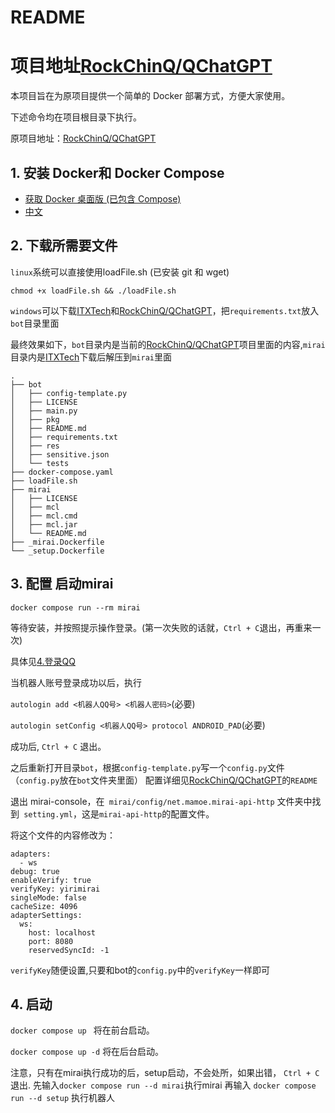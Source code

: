 # README

# 项目地址[RockChinQ/QChatGPT](https://github.com/RockChinQ/QChatGPT)

本项目旨在为原项目提供一个简单的 Docker 部署方式，方便大家使用。

下述命令均在项目根目录下执行。

原项目地址：[RockChinQ/QChatGPT](https://github.com/RockChinQ/QChatGPT)

## 1. 安装 Docker和 Docker Compose

- [获取 Docker 桌面版 (已包含 Compose)](https://docs.docker.com/get-docker/)
- [中文](https://dockerdocs.cn/get-docker/index.html)

## 2. 下载所需要文件
`linux`系统可以直接使用loadFile.sh (已安装 git 和 wget)
```
chmod +x loadFile.sh && ./loadFile.sh 
```

`windows`可以下载[ITXTech](https://github.com/iTXTech/mirai-console-loader/releases/download/v2.1.2/mcl-2.1.2.zip)和[RockChinQ/QChatGPT](https://github.com/RockChinQ/QChatGPT)，把`requirements.txt`放入`bot`目录里面

最终效果如下，`bot`目录内是当前的[RockChinQ/QChatGPT](https://github.com/RockChinQ/QChatGPT)项目里面的内容,`mirai`目录内是[ITXTech](https://github.com/iTXTech/mirai-console-loader/releases/download/v2.1.2/mcl-2.1.2.zip)下载后解压到`mirai`里面

```
.
├── bot
│   ├── config-template.py
│   ├── LICENSE
│   ├── main.py
│   ├── pkg
│   ├── README.md
│   ├── requirements.txt
│   ├── res
│   ├── sensitive.json
│   └── tests
├── docker-compose.yaml
├── loadFile.sh
├── mirai
│   ├── LICENSE
│   ├── mcl
│   ├── mcl.cmd
│   ├── mcl.jar
│   └── README.md
├── _mirai.Dockerfile
└── _setup.Dockerfile
```
## 3. 配置 启动mirai

`docker compose run --rm mirai`

等待安装，并按照提示操作登录。(第一次失败的话就，`Ctrl + C`退出，再重来一次)

具体见[4.登录QQ](https://yiri-mirai.wybxc.cc/tutorials/01/configuration)

当机器人账号登录成功以后，执行

`autologin add <机器人QQ号> <机器人密码>`(必要)

`autologin setConfig <机器人QQ号> protocol ANDROID_PAD`(必要)

成功后, `Ctrl + C` 退出。

之后重新打开目录`bot`，根据`config-template.py`写一个`config.py`文件（`config.py`放在`bot`文件夹里面）
配置详细见[RockChinQ/QChatGPT](https://github.com/RockChinQ/QChatGPT)的`README`


退出 mirai-console，在` mirai/config/net.mamoe.mirai-api-http` 文件夹中找到` setting.yml`，这是` mirai-api-http `的配置文件。

将这个文件的内容修改为：
```
adapters:
  - ws
debug: true
enableVerify: true
verifyKey: yirimirai
singleMode: false
cacheSize: 4096
adapterSettings:
  ws:
    host: localhost
    port: 8080
    reservedSyncId: -1
```
`verifyKey`随便设置,只要和bot的`config.py`中的`verifyKey`一样即可
## 4. 启动

`docker compose up ` 将在前台启动。

`docker compose up -d` 将在后台启动。

注意，只有在mirai执行成功的后，setup启动，不会处所，如果出错， `Ctrl + C`退出.
先输入`docker compose run --d mirai`执行mirai
再输入 `docker compose run --d setup` 执行机器人
